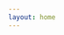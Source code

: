 ```yaml
---
layout: home
---
```


<meta name="google-site-verification" content="2sD20naoDbPW5b0FmegGCbfrAroiYGHXDtieOpeHw0c" />